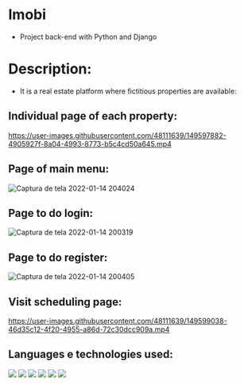 # Imobi
- Project back-end with Python and Django

# Description:
- It is a real estate platform where fictitious properties are available:

## Individual page of each property:
https://user-images.githubusercontent.com/48111639/149597882-4905927f-8a04-4993-8773-b5c4cd50a645.mp4

## Page of main menu:
![Captura de tela 2022-01-14 204024](https://user-images.githubusercontent.com/48111639/149598656-09d3cc68-e227-4f83-9510-1e6e15826400.jpg)

## Page to do login:
![Captura de tela 2022-01-14 200319](https://user-images.githubusercontent.com/48111639/149598771-dde6c2fa-8d8d-4ac7-85be-3565a99909d1.jpg)

## Page to do register:
![Captura de tela 2022-01-14 200405](https://user-images.githubusercontent.com/48111639/149598824-c1557900-7994-46d1-ad7b-182374d4f4d4.jpg)

## Visit scheduling page:
https://user-images.githubusercontent.com/48111639/149599038-46d35c12-4f20-4955-a86d-72c30dcc909a.mp4




## Languages e technologies used:
![](https://img.shields.io/badge/Django-092E20?style=for-the-badge&logo=django&logoColor=green)
![](https://img.shields.io/badge/Python-3776AB?style=for-the-badge&logo=python&logoColor=white)
![](https://img.shields.io/badge/HTML5-E34F26?style=for-the-badge&logo=html5&logoColor=white)
![](https://img.shields.io/badge/CSS3-1572B6?style=for-the-badge&logo=css3&logoColor=white)
![](https://img.shields.io/badge/Bootstrap-563D7C?style=for-the-badge&logo=bootstrap&logoColor=white)
![](https://img.shields.io/badge/SQLite-07405E?style=for-the-badge&logo=sqlite&logoColor=white)

